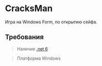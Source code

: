 # CracksMan

Игра на Windows Form, по открытию сейфа. 

## Требования 
> Наличие [.net 6](https://dotnet.microsoft.com/en-us/download/dotnet/6.0)

> Платформа Windows
